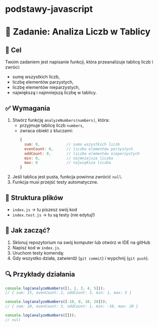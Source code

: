 # podstawy-javascript

# 📝 Zadanie: Analiza Liczb w Tablicy  

## 🎯 Cel  
Twoim zadaniem jest napisanie funkcji, która przeanalizuje tablicę liczb i zwróci:  
- sumę wszystkich liczb,  
- liczbę elementów parzystych,  
- liczbę elementów nieparzystych,  
- największą i najmniejszą liczbę w tablicy.  

## ✅ Wymagania  
1. Stwórz funkcję `analyzeNumbers(numbers)`, która:  
   - przyjmuje tablicę liczb `numbers`,  
   - zwraca obiekt z kluczami:  
     ```js
     {
       sum: 0,            // suma wszystkich liczb
       evenCount: 0,      // liczba elementów parzystych
       oddCount: 0,       // liczba elementów nieparzystych
       min: 0,            // najmniejsza liczba
       max: 0             // największa liczba
     }
     ```  
2. Jeśli tablica jest pusta, funkcja powinna zwrócić `null`.  
3. Funkcja musi przejść testy automatyczne.  

## 📂 Struktura plików  
- `index.js` → tu piszesz swój kod  
- `index.test.js` → tu są testy (nie edytuj!)  

## 🚀 Jak zacząć?  
1. Sklonuj repozytorium na swój komputer lub otwórz w IDE na gitHub
2. Napisz kod w `index.js`.  
3. Uruchom testy komendą:
4. Gdy wszystko działa, zatwierdź (`git commit`) i wypchnij (`git push`).  

## 🔍 Przykłady działania  

```js
console.log(analyzeNumbers([1, 2, 3, 4, 5]));  
// { sum: 15, evenCount: 2, oddCount: 3, min: 1, max: 5 }

console.log(analyzeNumbers([-10, 0, 10, 20]));  
// { sum: 20, evenCount: 3, oddCount: 1, min: -10, max: 20 }

console.log(analyzeNumbers([]));  
// null

